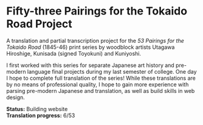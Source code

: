 # Fifty-three Pairings for the Tokaido Road Project
A translation and partial transcription project for the *53 Pairings for the Tokaido Road* (1845-46) print series by woodblock artists Utagawa Hiroshige, Kunisada (signed Toyokuni) and Kuniyoshi.

I first worked with this series for separate Japanese art history and pre-modern language final projects during my last semester of college. One day I hope to complete full translation of the series! While these translations are by no means of professional quality, I hope to gain more experience with parsing pre-modern Japanese and translation, as well as build  skills in web design.

**Status:** Building website\
**Translation progress:** 6/53
